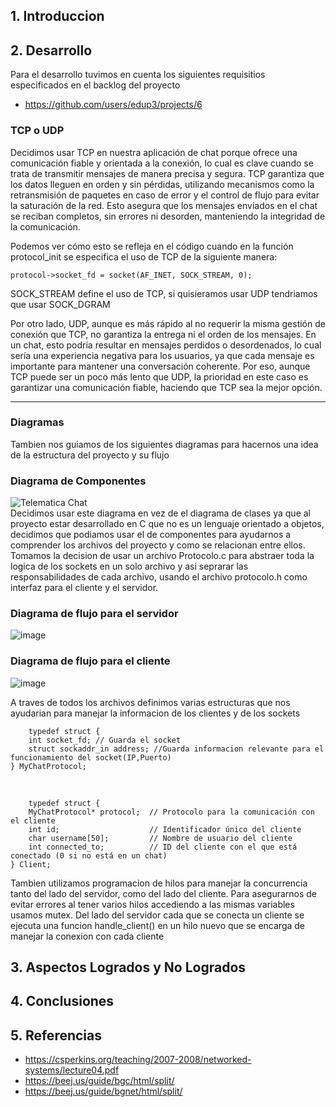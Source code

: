 ## 1. Introduccion
## 2. Desarrollo
Para el desarrollo tuvimos en cuenta los siguientes requisitios especificados en el backlog del proyecto
* https://github.com/users/edup3/projects/6

### TCP o UDP  
Decidimos usar TCP en nuestra aplicación de chat porque ofrece una comunicación fiable y orientada a la conexión, lo cual es clave cuando se trata de transmitir mensajes de manera precisa y segura. TCP garantiza que los datos lleguen en orden y sin pérdidas, utilizando mecanismos como la retransmisión de paquetes en caso de error y el control de flujo para evitar la saturación de la red. Esto asegura que los mensajes enviados en el chat se reciban completos, sin errores ni desorden, manteniendo la integridad de la comunicación.

Podemos ver cómo esto se refleja en el código cuando en la función protocol_init se especifica el uso de TCP de la siguiente manera:

    protocol->socket_fd = socket(AF_INET, SOCK_STREAM, 0);
SOCK_STREAM define el uso de TCP, si quisieramos usar UDP tendriamos que usar SOCK_DGRAM

Por otro lado, UDP, aunque es más rápido al no requerir la misma gestión de conexión que TCP, no garantiza la entrega ni el orden de los mensajes. En un chat, esto podría resultar en mensajes perdidos o desordenados, lo cual sería una experiencia negativa para los usuarios, ya que cada mensaje es importante para mantener una conversación coherente. Por eso, aunque TCP puede ser un poco más lento que UDP, la prioridad en este caso es garantizar una comunicación fiable, haciendo que TCP sea la mejor opción.
____
### Diagramas  
Tambien nos guiamos de los siguientes diagramas para hacernos una idea de la estructura del proyecto y su flujo  

### Diagrama de Componentes
![Telematica Chat](https://github.com/user-attachments/assets/5033be72-31db-45c1-9bf0-521882f9e373)  
Decidimos usar este diagrama en vez de el diagrama de clases
ya que al proyecto estar desarrollado en C que no es un lenguaje orientado a objetos, decidimos que podiamos usar el de componentes para ayudarnos 
a comprender los archivos del proyecto y como se relacionan entre ellos. Tomamos la decision de usar un archivo Protocolo.c para abstraer toda la logica de los sockets en 
un solo archivo y asi seprarar las responsabilidades de cada archivo, usando el archivo protocolo.h como interfaz para el cliente y el servidor.
### Diagrama de flujo para el servidor
![image](https://github.com/user-attachments/assets/531faeb4-f63c-4b69-98aa-3f419dcd93ad)

### Diagrama de flujo para el cliente
![image](https://github.com/user-attachments/assets/af0ec4df-f9ab-43b1-bba4-3340959ab307)

A traves de todos los archivos definimos varias estructuras que nos ayudarian para manejar la informacion de los clientes y de los sockets  
  
        typedef struct {
        int socket_fd; // Guarda el socket
        struct sockaddr_in address; //Guarda informacion relevante para el funcionamiento del socket(IP,Puerto)
    } MyChatProtocol; 

<br />
    
        typedef struct {
        MyChatProtocol* protocol;  // Protocolo para la comunicación con el cliente
        int id;                    // Identificador único del cliente
        char username[50];         // Nombre de usuario del cliente
        int connected_to;          // ID del cliente con el que está conectado (0 si no está en un chat)
    } Client;
Tambien utilizamos programacion de hilos para manejar la concurrencia tanto del lado del servidor, como del lado del cliente. Para asegurarnos de evitar errores al tener varios hilos accediendo a las mismas variables usamos mutex.
Del lado del servidor cada que se conecta un cliente se ejecuta una funcion handle_client() en un hilo nuevo que se encarga de manejar la conexion con cada cliente



## 3. Aspectos Logrados y No Logrados
## 4. Conclusiones
## 5. Referencias
* https://csperkins.org/teaching/2007-2008/networked-systems/lecture04.pdf
* https://beej.us/guide/bgc/html/split/
* https://beej.us/guide/bgnet/html/split/
